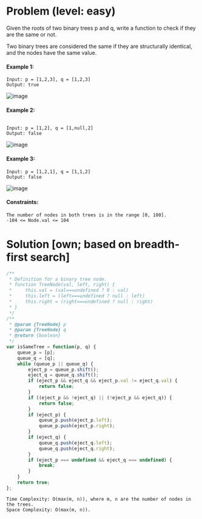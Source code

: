 # Problem (level: easy)
Given the roots of two binary trees p and q, write a function to check if they are the same or not.

Two binary trees are considered the same if they are structurally identical, and the nodes have the same value.

 

#### Example 1:

```
Input: p = [1,2,3], q = [1,2,3]
Output: true
```
![image](https://assets.leetcode.com/uploads/2020/12/20/ex1.jpg)

#### Example 2:
```

Input: p = [1,2], q = [1,null,2]
Output: false
```
![image](https://assets.leetcode.com/uploads/2020/12/20/ex2.jpg)
#### Example 3:

```
Input: p = [1,2,1], q = [1,1,2]
Output: false
 ```
 ![image](https://assets.leetcode.com/uploads/2020/12/20/ex3.jpg)

#### Constraints:
```
The number of nodes in both trees is in the range [0, 100].
-104 <= Node.val <= 104
```

# Solution [own; based on breadth-first search]
```javascript
/**
 * Definition for a binary tree node.
 * function TreeNode(val, left, right) {
 *     this.val = (val===undefined ? 0 : val)
 *     this.left = (left===undefined ? null : left)
 *     this.right = (right===undefined ? null : right)
 * }
 */
/**
 * @param {TreeNode} p
 * @param {TreeNode} q
 * @return {boolean}
 */
var isSameTree = function(p, q) {
    queue_p = [p];
    queue_q = [q];
    while (queue_p || queue_q) {
        eject_p = queue_p.shift();
        eject_q = queue_q.shift();
        if (eject_p && eject_q && eject_p.val != eject_q.val) {
            return false;
        }
        if ((eject_p && !eject_q) || (!eject_p && eject_q)) {
            return false;
        }
        if (eject_p) {
            queue_p.push(eject_p.left);
            queue_p.push(eject_p.right);
        }
        if (eject_q) {
            queue_q.push(eject_q.left);
            queue_q.push(eject_q.right);
        }
        if (eject_p === undefined && eject_q === undefined) {
            break;
        }
    }    
    return true;
};
```
```
Time Complexity: O(max(m, n)), where m, n are the number of nodes in the trees.
Space Complexity: O(max(m, n)).
